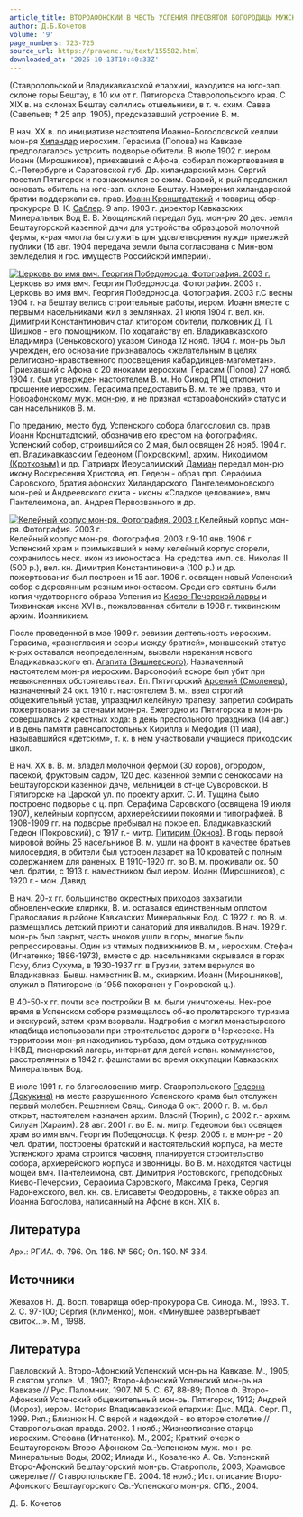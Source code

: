 ```yaml
---
article_title: ВТОРОАФОНСКИЙ В ЧЕСТЬ УСПЕНИЯ ПРЕСВЯТОЙ БОГОРОДИЦЫ МУЖСКОЙ МОНАСТЫРЬ
author: Д.Б.Кочетов
volume: '9'
page_numbers: 723-725
source_url: https://pravenc.ru/text/155582.html
downloaded_at: '2025-10-13T10:40:33Z'
---
```


(Ставропольской и Владикавказской епархии), находится на юго-зап. склоне горы Бештау, в 10 км от г. Пятигорска Ставропольского края. С XIX в. на склонах Бештау селились отшельники, в т. ч. схим. Савва (Савельев; † 25 апр. 1905), предсказавший устроение В. м.

В нач. XX в. по инициативе настоятеля Иоанно-Богословской келлии мон-ря [Хиландар](https://pravenc.ru/text/Хиландар.html) иepocxим. Герасима (Попова) на Кавказе предполагалось устроить подворье обители. В июле 1902 г. иером. Иоанн (Мирошников), приехавший с Афона, собирал пожертвования в С.-Петербурге и Саратовской губ. Др. хиландарский мон. Сергий посетил Пятигорск и познакомился со схим. Саввой, к-рый предложил основать обитель на юго-зап. склоне Бештау. Намерения хиландарской братии поддержали св. прав. [Иоанн Кронштадтский](<https://pravenc.ru/text/Иоанн Кронштадтский.html>) и товарищ обер-прокурора В. К. [Саблер](https://pravenc.ru/text/Саблер.html). 9 апр. 1903 г. директор Кавказских Минеральных Вод В. В. Хвощинский передал буд. мон-рю 20 дес. земли Бештаугорской казенной дачи для устройства образцовой молочной фермы, к-рая «могла бы служить для удовлетворения нужд» приезжей публики (16 авг. 1904 передача земли была согласована с Мин-вом земледелия и гос. имуществ Российской империи).

[![Церковь во имя вмч. Георгия Победоносца. Фотография. 2003 г.](https://pravenc.ru/data/581/463/1234/i200.jpg "Кликните для увеличения картинки")](https://pravenc.ru/data/581/463/1234/i400.jpg)Церковь во имя вмч. Георгия Победоносца. Фотография. 2003 г.  
Церковь во имя вмч. Георгия Победоносца. Фотография. 2003 г.С весны 1904 г. на Бештау велись строительные работы, иером. Иоанн вместе с первыми насельниками жил в землянках. 21 июля 1904 г. вел. кн. Димитрий Константинович стал ктитором обители, полковник Д. П. Шишков - его помощником. По ходатайству еп. Владикавказского Владимира (Сеньковского) указом Синода 12 нояб. 1904 г. мон-рь был учрежден, его основание признавалось «желательным в целях религиозно-нравственного просвещения кабардинцев-магометан». Приехавший с Афона с 20 иноками иеросхим. Герасим (Попов) 27 нояб. 1904 г. был утвержден настоятелем В. м. Но Синод РПЦ отклонил прошение иеросхим. Герасима предоставить В. м. те же права, что и [Новоафонскому муж. мон-рю](<https://pravenc.ru/text/Новоафонскому муж  мон-рю.html>), и не признал «староафонский» статус и сан насельников В. м.

По преданию, место буд. Успенского собора благословил св. прав. Иоанн Кронштадтский, обозначив его крестом на фотографиях. Успенский собор, строившийся со 2 мая, был освящен 28 нояб. 1904 г. еп. Владикавказским [Гедеоном (Покровским)](<https://pravenc.ru/text/Гедеоном (Покровским).html>), архим. [Никодимом (Кротковым)](<https://pravenc.ru/text/Никодимом (Кротковым).html>) и др. Патриарх Иерусалимский [Дамиан](https://pravenc.ru/text/Дамиан.html) передал мон-рю икону Воскресения Христова, еп. Гедеон - образ прп. Серафима Саровского, братия афонских Xиландарского, Пантелеимоновского мон-рей и Андреевского скита - иконы «Сладкое целование», вмч. Пантелеимона, ап. Андрея Первозванного и др.

[![Келейный корпус мон-ря. Фотография. 2003 г.](https://pravenc.ru/data/580/463/1234/i200.jpg "Кликните для увеличения картинки")](https://pravenc.ru/data/580/463/1234/i400.jpg)Келейный корпус мон-ря. Фотография. 2003 г.  
Келейный корпус мон-ря. Фотография. 2003 г.9-10 янв. 1906 г. Успенский храм и примыкавший к нему келейный корпус сгорели, сохранилось неск. икон из иконостаса. На средства имп. св. Николая II (500 р.), вел. кн. Димитpия Константиновича (100 р.) и др. пожертвования был построен и 15 авг. 1906 г. освящен новый Успенский собор с деревянным резным иконостасом. Среди его святынь были копия чудотворного образа Успения из [Киево-Печерской лавры](<https://pravenc.ru/text/Киево-Печерская лавра.html>) и Тихвинская икона XVI в., пожалованная обители в 1908 г. тихвинским архим. Иоанникием.

После проведенной в мае 1909 г. ревизии деятельность иеросхим. Герасима, «разногласия и ссоры между братией», монашеский статус к-рых оставался неопределенным, вызвали нарекания нового Владикавказского еп. [Агапита (Вишневского)](https://pravenc.ru/text/АГАПИТ.html). Назначенный настоятелем мон-ря иеросхим. Варсонофий вскоре был убит при невыясненных обстоятельствах. Еп. Пятигорский [Арсений (Смоленец)](<https://pravenc.ru/text/Арсений (Смоленец).html>), назначенный 24 окт. 1910 г. настоятелем В. м., ввел строгий общежительный устав, упразднил келейную трапезу, запретил собирать пожертвования за стенами мон-ря. Ежегодно из Пятигорска в мон-рь совершались 2 крестных хода: в день престольного праздника (14 авг.) и в день памяти равноапостольных Кирилла и Мефодия (11 мая), называвшийся «детским», т. к. в нем участвовали учащиеся приходских школ.

В нач. XX в. В. м. владел молочной фермой (30 коров), огородом, пасекой, фруктовым садом, 120 дес. казенной земли с сенокосами на Бештаугорской казенной даче, мельницей в ст-це Суворовской. В Пятигорске на Царской ул. по проекту архит. С. И. Тущина было построено подворье с ц. прп. Серафима Саровского (освящена 19 июля 1907), келейным корпусом, архиерейскими покоями и типографией. В 1908-1909 гг. на подворье пребывал на покое еп. Владикавказский Гедеон (Покровский), с 1917 г.- митр. [Питирим (Окнов)](<https://pravenc.ru/text/Питирим (Окнов).html>). В годы первой мировой войны 25 насельников В. м. ушли на фронт в качестве братьев милосердия, в обители был устроен лазарет на 10 кроватей с полным содержанием для раненых. В 1910-1920 гг. во В. м. проживали ок. 50 чел. братии, с 1913 г. наместником был иером. Иоанн (Мирошников), с 1920 г.- мон. Давид.

В нач. 20-х гг. большинство окрестных приходов захватили обновленческие клирики, В. м. оставался единственным оплотом Православия в районе Кавказских Минеральных Вод. С 1922 г. во В. м. размещались детский приют и санаторий для инвалидов. В нач. 1929 г. мон-рь был закрыт, часть иноков ушли в горы, многие были репрессированы. Один из чтимых подвижников В. м., иеросхим. Стефан (Игнатенко; 1886-1973), вместе с др. насельниками скрывался в горах Псху, близ Сухума, в 1930-1937 гг. в Грузии, затем вернулся во Владикавказ. Бывш. наместник В. м., схиархим. Иоанн (Мирошников), служил в Пятигорске (в 1956 похоронен у Покровской ц.).

В 40-50-х гг. почти все постройки В. м. были уничтожены. Нек-рое время в Успенском соборе размещалось об-во пролетарского туризма и экскурсий, затем храм взорвали. Надгробия с могил монастырского кладбища использовали при строительстве дороги в Черкесске. На территории мон-ря находились турбаза, дом отдыха сотрудников НКВД, пионерский лагерь, интернат для детей испан. коммунистов, расстрелянных в 1942 г. фашистами во время оккупации Кавказских Минеральных Вод.

В июле 1991 г. по благословению митр. Ставропольского [Гедеона (Докукина)](<https://pravenc.ru/text/Гедеона (Докукина).html>) на месте разрушенного Успенского храма был отслужен первый молебен. Решением Свящ. Синода 6 окт. 2000 г. В. м. был открыт, настоятелем назначен архим. Власий (Тюрин), с 2002 г.- архим. Силуан (Хараим). 28 авг. 2001 г. во В. м. митр. Гедеоном был освящен храм во имя вмч. Георгия Победоносца. К февр. 2005 г. в мон-ре - 20 чел. братии, построены братский и настоятельский корпуса, на месте Успенского храма строится часовня, планируется строительство собора, архиерейского корпуса и звонницы. Во В. м. находятся частицы мощей вмч. Пантелеимона, свт. Димитрия Ростовского, преподобных Киево-Печерских, Серафима Саровского, Максима Грека, Сергия Радонежского, вел. кн. св. Елисаветы Феодоровны, а также образ ап. Иоанна Богослова, написанный на Афоне в кон. XIX в.

## Литература

Арх.: РГИА. Ф. 796. Оп. 186. № 560; Оп. 190. № 334.

## Источники

Жевахов Н. Д. Восп. товарища обер-прокурора Св. Синода. М., 1993. Т. 2. С. 97-100; Сергия (Клименко), мон. «Минувшее развертывает свиток...». М., 1998.

## Литература

Павловский А. Второ-Афонский Успенский мон-рь на Кавказе. М., 1905; В святом уголке. М., 1907; Второ-Афонский Успенский мон-рь на Кавказе // Рус. Паломник. 1907. № 5. С. 67, 88-89; Попов Ф. Второ-Афонский Успенский общежительный мон-рь. Пятигорск, 1912; Андрей (Мороз), иером. История Владикавказской епархии: Дис. МДА. Серг. П., 1999. Ркп.; Близнюк Н. С верой и надеждой - во второе столетие // Ставропольская правда. 2002. 1 нояб.; Жизнеописание старца иеросхим. Стефана (Игнатенко). М., 2002; Краткий очерк о Бештаугорском Второ-Афонском Св.-Успенском муж. мон-ре. Минеральные Воды, 2002; Илиади И., Коваленко А. Св.-Успенский Второ-Афонский Бештаугорский мон-рь. Ставрополь, 2003; Храмовое ожерелье // Ставропольские ГВ. 2004. 18 нояб.; Ист. описание Второ-Афонского Бештаугорского Св.-Успенского мон-ря. СПб., 2004.

Д.   Б.   Кочетов
